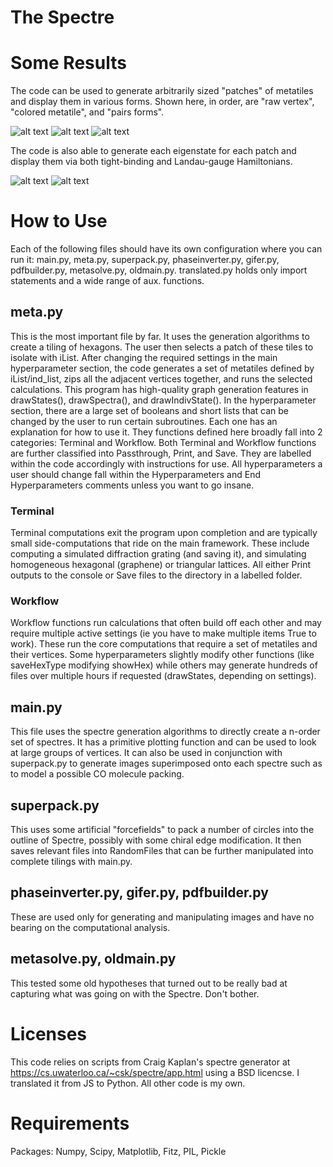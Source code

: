 # The Spectre
# Some Results
The code can be used to generate arbitrarily sized "patches" of metatiles and display them in various forms. Shown here, in order, are "raw vertex", "colored metatile", and "pairs forms".

![alt text](https://github.com/connorblake1/spectre/blob/master/demo_images/rawvertex.jpg?raw=true)
![alt text](https://github.com/connorblake1/spectre/blob/master/demo_images/metatiles.jpg?raw=true)
![alt text](https://github.com/connorblake1/spectre/blob/master/demo_images/pairs.jpg?raw=true)

The code is also able to generate each eigenstate for each patch and display them via both tight-binding and Landau-gauge Hamiltonians.

![alt text](https://github.com/connorblake1/spectre/blob/master/demo_images/tb.jpg?raw=true)
![alt text](https://github.com/connorblake1/spectre/blob/master/demo_images/landau.jpg?raw=true)

# How to Use
Each of the following files should have its own configuration where you can run it: main.py, meta.py, superpack.py, phaseinverter.py, gifer.py, pdfbuilder.py, metasolve.py, oldmain.py. translated.py holds only import statements and a wide range of aux. functions.

## meta.py
This is the most important file by far. It uses the generation algorithms to create a tiling of hexagons. The user then selects a patch of these tiles to isolate with iList. After changing the required settings in the main hyperparameter section, the code generates a set of metatiles defined by iList/ind_list, zips all the adjacent vertices together, and runs the selected calculations. This program has high-quality graph generation features in drawStates(), drawSpectra(), and drawIndivState(). In the hyperparameter section, there are a large set of booleans and short lists that can be changed by the user to run certain subroutines. Each one has an explanation for how to use it. They functions defined here broadly fall into 2 categories: Terminal and Workflow. Both Terminal and Workflow functions are further classified into Passthrough, Print, and Save. They are labelled within the code accordingly with instructions for use. All hyperparameters a user should change fall within the Hyperparameters and End Hyperparameters comments unless you want to go insane.

### Terminal
Terminal computations exit the program upon completion and are typically small side-computations that ride on the main framework. These include computing a simulated diffraction grating (and saving it), and simulating homogeneous hexagonal (graphene) or triangular lattices. All either Print outputs to the console or Save files to the directory in a labelled folder.

### Workflow
Workflow functions run calculations that often build off each other and may require multiple active settings (ie you have to make multiple items True to work). These run the core computations that require a set of metatiles and their vertices. Some hyperparameters slightly modify other functions (like saveHexType modifying showHex) while others may generate hundreds of files over multiple hours if requested (drawStates, depending on settings).

## main.py
This file uses the spectre generation algorithms to directly create a n-order set of spectres. It has a primitive plotting function and can be used to look at large groups of vertices. It can also be used in conjunction with superpack.py to generate images superimposed onto each spectre such as to model a possible CO molecule packing.

## superpack.py
This uses some artificial "forcefields" to pack a number of circles into the outline of Spectre, possibly with some chiral edge modification. It then saves relevant files into RandomFiles that can be further manipulated into complete tilings with main.py.

## phaseinverter.py, gifer.py, pdfbuilder.py
These are used only for generating and manipulating images and have no bearing on the computational analysis.

## metasolve.py, oldmain.py
This tested some old hypotheses that turned out to be really bad at capturing what was going on with the Spectre. Don't bother.

# Licenses
This code relies on scripts from Craig Kaplan's spectre generator at https://cs.uwaterloo.ca/~csk/spectre/app.html using a BSD licencse. I translated it from JS to Python. All other code is my own.

# Requirements
Packages: Numpy, Scipy, Matplotlib, Fitz, PIL, Pickle
